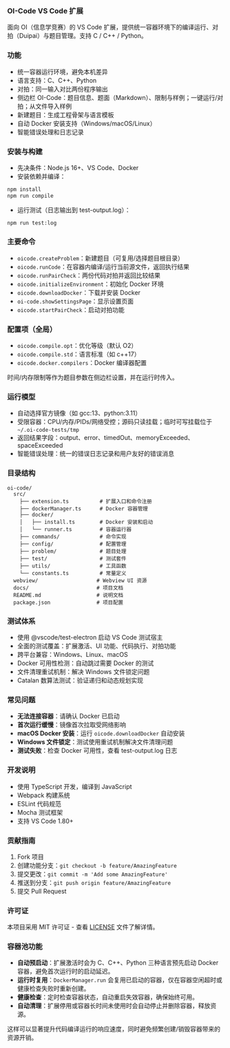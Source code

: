 ### OI-Code VS Code 扩展

面向 OI（信息学竞赛）的 VS Code 扩展，提供统一容器环境下的编译运行、对拍（Duipai）与题目管理。支持 C / C++ / Python。

### 功能
- 统一容器运行环境，避免本机差异
- 语言支持：C、C++、Python
- 对拍：同一输入对比两份程序输出
- 侧边栏 OI-Code：题目信息、题面（Markdown）、限制与样例；一键运行/对拍；从文件导入样例
- 新建题目：生成工程骨架与语言模板
- 自动 Docker 安装支持（Windows/macOS/Linux）
- 智能错误处理和日志记录

### 安装与构建
- 先决条件：Node.js 16+、VS Code、Docker
- 安装依赖并编译：
```bash
npm install
npm run compile
```
- 运行测试（日志输出到 test-output.log）：
```bash
npm run test:log
```

### 主要命令
- `oicode.createProblem`：新建题目（可复用/选择题目根目录）
- `oicode.runCode`：在容器内编译/运行当前源文件，返回执行结果
- `oicode.runPairCheck`：两份代码对拍并返回比较结果
- `oicode.initializeEnvironment`：初始化 Docker 环境
- `oicode.downloadDocker`：下载并安装 Docker
- `oi-code.showSettingsPage`：显示设置页面
- `oicode.startPairCheck`：启动对拍功能

### 配置项（全局）
- `oicode.compile.opt`：优化等级（默认 O2）
- `oicode.compile.std`：语言标准（如 c++17）
- `oicode.docker.compilers`：Docker 编译器配置

时间/内存限制等作为题目参数在侧边栏设置，并在运行时传入。

### 运行模型
- 自动选择官方镜像（如 gcc:13、python:3.11）
- 受限容器：CPU/内存/PIDs/网络受控；源码只读挂载；临时可写挂载位于 `~/.oi-code-tests/tmp`
- 返回结果字段：output、error、timedOut、memoryExceeded、spaceExceeded
- 智能错误处理：统一的错误日志记录和用户友好的错误消息

### 目录结构
```
oi-code/
  src/
    ├── extension.ts          # 扩展入口和命令注册
    ├── dockerManager.ts      # Docker 容器管理
    ├── docker/
    │   ├── install.ts        # Docker 安装和启动
    │   └── runner.ts         # 容器运行器
    ├── commands/             # 命令实现
    ├── config/               # 配置管理
    ├── problem/              # 题目处理
    ├── test/                 # 测试套件
    ├── utils/                # 工具函数
    └── constants.ts          # 常量定义
  webview/                   # Webview UI 资源
  docs/                      # 项目文档
  README.md                  # 说明文档
  package.json               # 项目配置
```

### 测试体系
- 使用 @vscode/test-electron 启动 VS Code 测试宿主
- 全面的测试覆盖：扩展激活、UI 功能、代码执行、对拍功能
- 跨平台兼容：Windows、Linux、macOS
- Docker 可用性检测：自动跳过需要 Docker 的测试
- 文件清理重试机制：解决 Windows 文件锁定问题
- Catalan 数算法测试：验证递归和动态规划实现

### 常见问题
- **无法连接容器**：请确认 Docker 已启动
- **首次运行缓慢**：镜像首次拉取受网络影响
- **macOS Docker 安装**：运行 `oicode.downloadDocker` 自动安装
- **Windows 文件锁定**：测试使用重试机制解决文件清理问题
- **测试失败**：检查 Docker 可用性，查看 test-output.log 日志

### 开发说明
- 使用 TypeScript 开发，编译到 JavaScript
- Webpack 构建系统
- ESLint 代码规范
- Mocha 测试框架
- 支持 VS Code 1.80+

### 贡献指南
1. Fork 项目
2. 创建功能分支：`git checkout -b feature/AmazingFeature`
3. 提交更改：`git commit -m 'Add some AmazingFeature'`
4. 推送到分支：`git push origin feature/AmazingFeature`
5. 提交 Pull Request

### 许可证
本项目采用 MIT 许可证 - 查看 [LICENSE](LICENSE) 文件了解详情。

### 容器池功能

- **自动预启动**：扩展激活时会为 C、C++、Python 三种语言预先启动 Docker 容器，避免首次运行时的启动延迟。
- **运行时复用**：`DockerManager.run` 会复用已启动的容器，仅在容器空闲超时或健康检查失败时重新创建。
- **健康检查**：定时检查容器状态，自动重启失效容器，确保始终可用。
- **自动清理**：扩展停用或容器长时间未使用时会自动停止并删除容器，释放资源。

这样可以显著提升代码编译运行的响应速度，同时避免频繁创建/销毁容器带来的资源开销。


